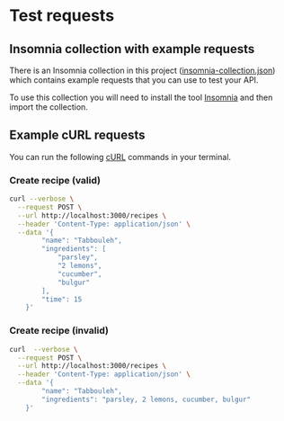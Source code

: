 # Test requests

## Insomnia collection with example requests

There is an Insomnia collection in this project
([insomnia-collection.json](./insomnia-collection.json))
which contains example requests that you can use to test your API.

To use this collection you will need to install the tool
[Insomnia](https://insomnia.rest/download) and then import the collection.

## Example cURL requests

You can run the following [cURL](https://curl.se/) commands in your terminal.

### Create recipe (valid)

```bash
curl --verbose \
  --request POST \
  --url http://localhost:3000/recipes \
  --header 'Content-Type: application/json' \
  --data '{
		"name": "Tabbouleh",
		"ingredients": [
			"parsley",
			"2 lemons",
			"cucumber",
			"bulgur"
		],
		"time": 15
	}'
```

### Create recipe (invalid)

```bash
curl  --verbose \
  --request POST \
  --url http://localhost:3000/recipes \
  --header 'Content-Type: application/json' \
  --data '{
		"name": "Tabbouleh",
		"ingredients": "parsley, 2 lemons, cucumber, bulgur"
	}'
```
